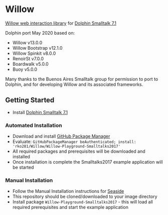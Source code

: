 # Willow
[Willow web interaction library](https://github.com/ba-st/Willow) for [Dolphin Smalltalk 7.1](https://github.com/dolphinsmalltalk/Dolphin)

Dolphin port May 2020 based on:
* Willow v13.0.0
* Willow Bootstrap v12.1.0
* Willow Spinkit v8.0.0
* RenoirSt v7.0.0
* Boardwalk v5.0.0
* Buoy v5.0.0

Many thanks to the Buenos Aires Smalltalk group for permission to port to Dolphin, and for developing Willow and its associated frameworks. 

## Getting Started
* Install [Dolphin Smalltalk 7.1](https://github.com/dolphinsmalltalk/Dolphin)

### Automated Installation
* Download and install [GitHub Package Manager](https://github.com/rko281/GitHub)
* Evaluate:
  `GitHubPackageManager beAuthenticated; install: 'rko281/Willow/Willow-Playground-Smalltalks2017'`
* All required packages and prerequisites will be downloaded and installed
* Once installation is complete the Smalltalks2017 example application will be started

### Manual Installation
* Follow the Manual Installation instructions for [Seaside](https://github.com/rko281/Seaside)
* This repository should be cloned/downloaded to your image directory
* Install package `Willow-Playground-Smalltalks2017` - this will load all required prerequisites and start the example application
